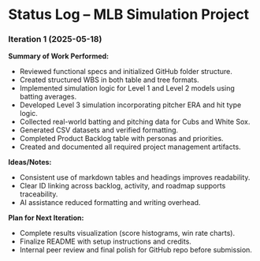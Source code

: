 # Status Log – MLB Simulation Project

### Iteration 1 (2025-05-18)

**Summary of Work Performed:**

* Reviewed functional specs and initialized GitHub folder structure.
* Created structured WBS in both table and tree formats.
* Implemented simulation logic for Level 1 and Level 2 models using batting averages.
* Developed Level 3 simulation incorporating pitcher ERA and hit type logic.
* Collected real-world batting and pitching data for Cubs and White Sox.
* Generated CSV datasets and verified formatting.
* Completed Product Backlog table with personas and priorities.
* Created and documented all required project management artifacts.

**Ideas/Notes:**

* Consistent use of markdown tables and headings improves readability.
* Clear ID linking across backlog, activity, and roadmap supports traceability.
* AI assistance reduced formatting and writing overhead.

**Plan for Next Iteration:**

* Complete results visualization (score histograms, win rate charts).
* Finalize README with setup instructions and credits.
* Internal peer review and final polish for GitHub repo before submission.
